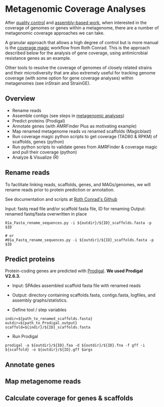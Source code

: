 # Metagenomic Coverage Analyses

After [quality control](quality-control.md) and [assembly-based work](metagenomic-analyses.md), when interested in the coverage of genomes or genes within a metagenome, there are a number of metagenomic coverage approaches we can take.

A granular approach that allows a high degree of control but is more manual is the [coverage magic](https://github.com/rotheconrad/00_in-situ_GeneCoverage) workflow from Roth Conrad. This is the approach described below for the analysis of gene coverage, using antimicrobial resistance genes as an example.

Other tools to resolve the coverage of genomes of closely related strains and their microdiversity that are also extremely useful for tracking genome coverage (with some option for gene coverage analyses) within metagenomes (see inStrain and StrainGE).

## Overview
- Rename reads
- Assemble contigs (see steps in [metagenomic analyses](metagenomic-analyses.md))
- Predict proteins (Prodigal)
- Annotate genes (with AMRFinder Plus as motivating example)
- Map renamed metagenome reads vs renamed scaffolds (Magicblast)
- Run coverage magic python scripts to get coverage (TAD80 & RPKM) of scaffolds, genes (python)
- Run python scripts to validate genes from AMRFinder & coverage magic and pull their coverage (python)
- Analyze & Visualize (R)

## Rename reads

To facilitate linking reads, scaffolds, genes, and MAGs/genomes, we will rename reads prior to protein prediction or annotation.

See documentation and scripts at [Roth Conrad's Github](https://github.com/rotheconrad/00_in-situ_GeneCoverage#check-sequence-names-in-reference-fasta-files-and-rename-if-needed)

Input: fastq read file and/or scaffold fasta file, ID for renaming
Output: renamed fastq/fasta overwritten in place

```console
01a_Fasta_rename_sequences.py -i ${outdir}/${ID}_scaffolds.fasta -p $ID

# or
#01a_Fastq_rename_sequences.py -i ${outdir}/${ID}_scaffolds.fasta -p $ID

```

## Predict proteins

Protein-coding genes are predicted with [Prodigal](https://github.com/hyattpd/Prodigal). **We used Prodigal V2.6.3.**

- Input: SPAdes assembled scaffold fasta file with renamed reads
- Output: directory containing scaffolds.fasta, contigs.fasta, logfiles, and assembly graphs/statistics.

- Define tool / step variables
```console
indir=${path_to_renamed_scaffolds.fasta}
outdir=${path_to_Prodigal_output}
scaffold=${indir}/${ID}_scaffolds.fasta
```

- Run Prodigal
```console
prodigal -a ${outdir}/${ID}.faa -d ${outdir}/${ID}.fna -f gff -i ${scaffold} -o ${outdir}/${ID}.gff $args
```

## Annotate genes


## Map metagenome reads


## Calculate coverage for genes & scaffolds


